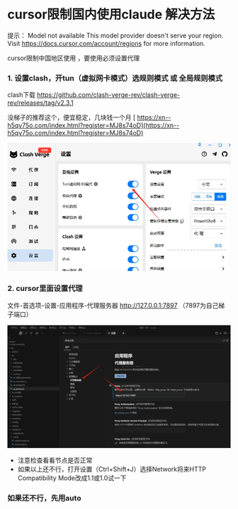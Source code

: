 # cursor限制国内使用claude 解决方法

提示：
Model not available
This model provider doesn't serve your region. Visit https://docs.cursor.com/account/regions for more information.

cursor限制中国地区使用 ，要使用必须设置代理


### 1. 设置clash，开tun（虚拟网卡模式）选规则模式 或 全局规则模式
clash下载
https://github.com/clash-verge-rev/clash-verge-rev/releases/tag/v2.3.1

没梯子的推荐这个，便宜稳定，几块钱一个月
[ https://xn--h5qy75o.com/index.html?register=MJ8s74oD](https://xn--h5qy75o.com/index.html?register=MJ8s74oD) 

![202507161426877.png](<202507161426877.png>)

### 2. cursor里面设置代理
文件-首选项-设置-应用程序-代理服务器 http://127.0.0.1:7897 （7897为自己梯子端口）

![20250716142555.png](<20250716142555.png>)


- 注意检查看看节点是否正常
- 如果以上还不行，打开设置（Ctrl+Shift+J）选择Network将来HTTP Compatibility Mode改成1.1或1.0试一下
  
### 如果还不行，先用auto

